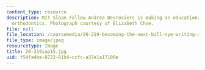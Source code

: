 ```yaml
---
content_type: resource
description: MIT Sloan Fellow Andrea Desrosiers is making an educational video about
  orthodontics. Photograph courtesy of Elizabeth Choe.
file: null
file_location: /coursemedia/20-219-becoming-the-next-bill-nye-writing-and-hosting-the-educational-show-january-iap-2015/f54fa4be872261b4ccfca37e1a17100e_20-219iap15.jpg
file_type: image/jpeg
resourcetype: Image
title: 20-219iap15.jpg
uid: f54fa4be-8722-61b4-ccfc-a37e1a17100e
---
```

